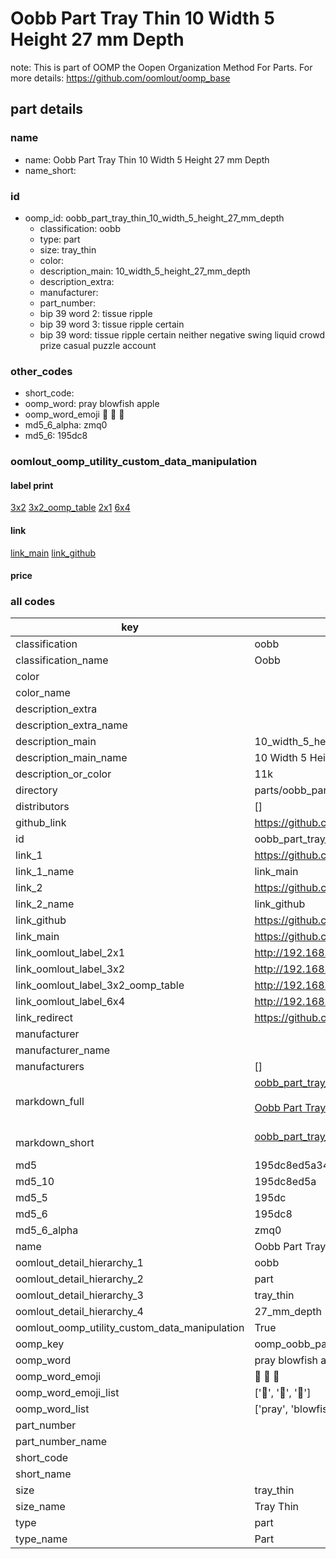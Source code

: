# Oobb Part Tray Thin 10 Width 5 Height 27 mm Depth  

note: This is part of OOMP the Oopen Organization Method For Parts. For more details: https://github.com/oomlout/oomp_base

##  part details
  







### name
* name: Oobb Part Tray Thin 10 Width 5 Height 27 mm Depth
* name_short: 
### id
* oomp_id: oobb_part_tray_thin_10_width_5_height_27_mm_depth
  * classification: oobb
  * type: part
  * size: tray_thin
  * color: 
  * description_main: 10_width_5_height_27_mm_depth
  * description_extra: 
  * manufacturer: 
  * part_number: 
  * bip 39 word 2: tissue ripple
  * bip 39 word 3: tissue ripple certain
  * bip 39 word: tissue ripple certain neither negative swing liquid crowd prize casual puzzle account

### other_codes
* short_code: 
* oomp_word: pray blowfish apple
* oomp_word_emoji :pray: :blowfish: :apple:
* md5_6_alpha: zmq0
* md5_6: 195dc8






### oomlout_oomp_utility_custom_data_manipulation
#### label print
[3x2](http://192.168.1.245:1112/?label=oomp%20zmq0)
[3x2_oomp_table](http://192.168.1.108:1112/?label=oomp%20zmq0)
[2x1](http://192.168.1.242:1112/?label=oomp%20zmq0)
[6x4](http://192.168.1.55:1112/?label=oomp%20zmq0)    

#### link

[link_main](https://github.com/oomlout/oomlout_oomp_version_1_messy/tree/main/parts/oobb_part_tray_thin_10_width_5_height_27_mm_depth) [link_github](https://github.com/oomlout/oomlout_oomp_version_1_messy/tree/main/parts/oobb_part_tray_thin_10_width_5_height_27_mm_depth)                             

#### price







### all codes 
| key | value |  
| --- | --- |  
| classification | oobb |  
| classification_name | Oobb |  
| color |  |  
| color_name |  |  
| description_extra |  |  
| description_extra_name |  |  
| description_main | 10_width_5_height_27_mm_depth |  
| description_main_name | 10 Width 5 Height 27 mm Depth |  
| description_or_color | 11k |  
| directory | parts/oobb_part_tray_thin_10_width_5_height_27_mm_depth |  
| distributors | [] |  
| github_link | https://github.com/oomlout/oomlout_oomp_part_src/tree/main/parts/oobb_part_tray_thin_10_width_5_height_27_mm_depth |  
| id | oobb_part_tray_thin_10_width_5_height_27_mm_depth |  
| link_1 | https://github.com/oomlout/oomlout_oomp_version_1_messy/tree/main/parts/oobb_part_tray_thin_10_width_5_height_27_mm_depth |  
| link_1_name | link_main |  
| link_2 | https://github.com/oomlout/oomlout_oomp_version_1_messy/tree/main/parts/oobb_part_tray_thin_10_width_5_height_27_mm_depth |  
| link_2_name | link_github |  
| link_github | https://github.com/oomlout/oomlout_oomp_version_1_messy/tree/main/parts/oobb_part_tray_thin_10_width_5_height_27_mm_depth |  
| link_main | https://github.com/oomlout/oomlout_oomp_version_1_messy/tree/main/parts/oobb_part_tray_thin_10_width_5_height_27_mm_depth |  
| link_oomlout_label_2x1 | http://192.168.1.242:1112/?label=oomp%20zmq0 |  
| link_oomlout_label_3x2 | http://192.168.1.245:1112/?label=oomp%20zmq0 |  
| link_oomlout_label_3x2_oomp_table | http://192.168.1.108:1112/?label=oomp%20zmq0 |  
| link_oomlout_label_6x4 | http://192.168.1.55:1112/?label=oomp%20zmq0 |  
| link_redirect | https://github.com/oomlout/oomlout_oomp_version_1_messy/tree/main/parts/oobb_part_tray_thin_10_width_5_height_27_mm_depth |  
| manufacturer |  |  
| manufacturer_name |  |  
| manufacturers | [] |  
| markdown_full | [oobb_part_tray_thin_10_width_5_height_27_mm_depth](none)<br>[](none)<br>[Oobb Part Tray Thin 10 Width 5 Height 27 Mm Depth](none)<br><br> |  
| markdown_short | [oobb_part_tray_thin_10_width_5_height_27_mm_depth](none)<br><br> |  
| md5 | 195dc8ed5a34504b7049f9424b6e9716 |  
| md5_10 | 195dc8ed5a |  
| md5_5 | 195dc |  
| md5_6 | 195dc8 |  
| md5_6_alpha | zmq0 |  
| name | Oobb Part Tray Thin 10 Width 5 Height 27 mm Depth |  
| oomlout_detail_hierarchy_1 | oobb |  
| oomlout_detail_hierarchy_2 | part |  
| oomlout_detail_hierarchy_3 | tray_thin |  
| oomlout_detail_hierarchy_4 | 27_mm_depth |  
| oomlout_oomp_utility_custom_data_manipulation | True |  
| oomp_key | oomp_oobb_part_tray_thin_10_width_5_height_27_mm_depth |  
| oomp_word | pray blowfish apple |  
| oomp_word_emoji | :pray: :blowfish: :apple: |  
| oomp_word_emoji_list | [':pray:', ':blowfish:', ':apple:'] |  
| oomp_word_list | ['pray', 'blowfish', 'apple'] |  
| part_number |  |  
| part_number_name |  |  
| short_code |  |  
| short_name |  |  
| size | tray_thin |  
| size_name | Tray Thin |  
| type | part |  
| type_name | Part |  
